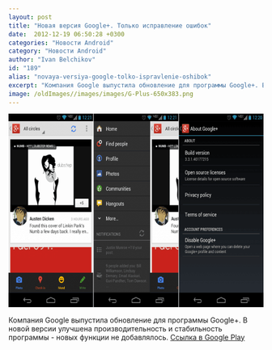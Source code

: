 ```yaml
---
layout: post
title: "Новая версия Google+. Только исправление ошибок"
date:  2012-12-19 06:50:28 +0300
categories: "Новости Android"
category: "Новости Android"
author: "Ivan Belchikov"
id: "189"
alias: "novaya-versiya-google-tolko-ispravlenie-oshibok"
excerpt: "Компания Google выпустила обновление для программы Google+. В новой версии улучшена производительность и стабильность программы - новых функции не добавлялось."
image: /oldImages//images/images/G-Plus-650x383.png
---
```

<img  src="/oldImages/images/images/G-Plus-650x383.png" border="0" alt="" title="G Plus" width="650" height="383" >

Компания Google выпустила обновление для программы Google+. В новой версии улучшена производительность и стабильность программы - новых функции не добавлялось.
<a href="#" title="Google+" rel="nofollow">Ссылка в Google Play</a>

 

 
